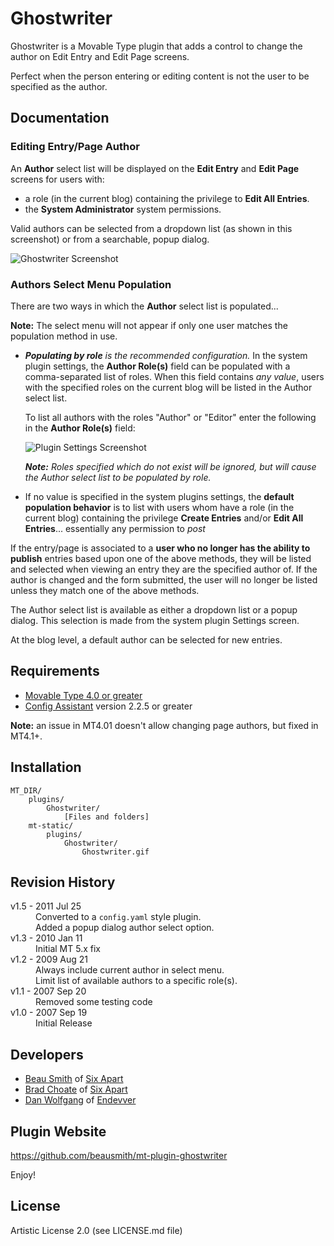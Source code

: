 # Ghostwriter

Ghostwriter is a Movable Type plugin that adds a control to change the author
on Edit Entry and Edit Page screens.

Perfect when the person entering or editing content is not the user to be
specified as the author.

## Documentation

### Editing Entry/Page Author

An **Author** select list will be displayed on the **Edit Entry** and **Edit
Page** screens for users with:

* a role (in the current blog) containing the privilege to **Edit All
  Entries**.
* the **System Administrator** system permissions.

Valid authors can be selected from a dropdown list (as shown in this
screenshot) or from a searchable, popup dialog.

![Ghostwriter Screenshot](http://github.com/beausmith/mt-plugin-ghostwriter/blob/master/screenshot-select-author.png?raw=true)

### Authors Select Menu Population

There are two ways in which the **Author** select list is populated...

**Note:** The select menu will not appear if only one user matches the
population method in use.

* ***Populating by role** is the recommended configuration.* In the system
  plugin settings, the **Author Role(s)** field can be populated with a
  comma-separated list of roles. When this field contains *any value*, users
  with the specified roles on the current blog will be listed in the Author
  select list.

    To list all authors with the roles "Author" or "Editor" enter the
    following in the **Author Role(s)** field:
    
     ![Plugin Settings
    Screenshot](http://github.com/beausmith/mt-plugin-ghostwriter/blob/master/screenshot-plugin-settings.png?raw=true)

    ***Note:** Roles specified which do not exist will be ignored, but will
    cause the Author select list to be populated by role.*

* If no value is specified in the system plugins settings, the **default
  population behavior** is to list with users whom have a role (in the current
  blog) containing the privilege **Create Entries** and/or **Edit All
  Entries**... essentially any permission to *post*

If the entry/page is associated to a **user who no longer has the ability to
publish** entries based upon one of the above methods, they will be listed and
selected when viewing an entry they are the specified author of. If the author
is changed and the form submitted, the user will no longer be listed unless
they match one of the above methods.

The Author select list is available as either a dropdown list or a popup
dialog. This selection is made from the system plugin Settings screen.

At the blog level, a default author can be selected for new entries.


## Requirements

* [Movable Type 4.0 or greater](http://www.movabletype.com)
* [Config
  Assistant](https://github.com/openmelody/mt-plugin-configassistant/downloads)
  version 2.2.5 or greater

**Note:** an issue in MT4.01 doesn't allow changing page authors, but fixed in
MT4.1+.

## Installation

    MT_DIR/
        plugins/
            Ghostwriter/
                [Files and folders]
        mt-static/
            plugins/
                Ghostwriter/
                    Ghostwriter.gif

## Revision History

<dl>
    <dt>v1.5 - 2011 Jul 25</dt>
    <dd>Converted to a <code>config.yaml</code> style plugin.<br />
        Added a popup dialog author select option.</dd>
    <dt>v1.3 - 2010 Jan 11</dt>
    <dd>Initial MT 5.x fix</dd>
    <dt>v1.2 - 2009 Aug 21</dt>
    <dd>Always include current author in select menu.<br />
        Limit list of available authors to a specific role(s).</dd>
    <dt>v1.1 - 2007 Sep 20</dt>
    <dd>Removed some testing code</dd>
    <dt>v1.0 - 2007 Sep 19</dt>
    <dd>Initial Release</dd>
</dl>

## Developers

* [Beau Smith](http://beausmith.com) of [Six Apart](http://www.sixapart.com)
* [Brad Choate](http://bradchoate.com) of [Six Apart](http://www.sixapart.com)
* [Dan Wolfgang](http://danandsherree.com) of [Endevver](http://endevver.com)

## Plugin Website

<https://github.com/beausmith/mt-plugin-ghostwriter>

Enjoy!

## License

Artistic License 2.0 (see LICENSE.md file)

